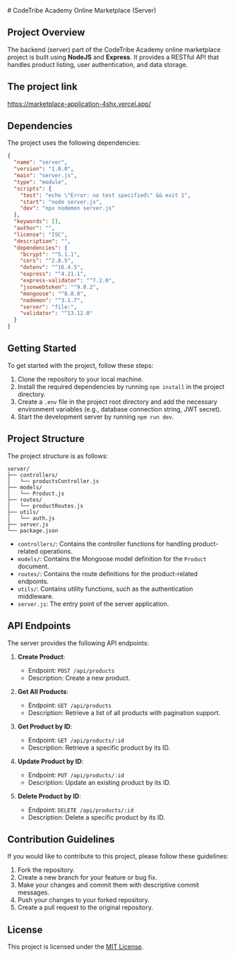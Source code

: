 

<container>
# CodeTribe Academy Online Marketplace (Server)

## Project Overview
The backend (server) part of the CodeTribe Academy online marketplace project is built using **NodeJS** and **Express**. It provides a RESTful API that handles product listing, user authentication, and data storage.
## The project link
https://marketplace-application-4shx.vercel.app/

## Dependencies
The project uses the following dependencies:

```json
{
  "name": "server",
  "version": "1.0.0",
  "main": "server.js",
  "type": "module",
  "scripts": {
    "test": "echo \"Error: no test specified\" && exit 1",
    "start": "node server.js",
    "dev": "npx nodemon server.js"
  },
  "keywords": [],
  "author": "",
  "license": "ISC",
  "description": "",
  "dependencies": {
    "bcrypt": "^5.1.1",
    "cors": "^2.8.5",
    "dotenv": "^16.4.5",
    "express": "^4.21.1",
    "express-validator": "^7.2.0",
    "jsonwebtoken": "^9.0.2",
    "mongoose": "^8.8.0",
    "nodemon": "^3.1.7",
    "server": "file:",
    "validator": "^13.12.0"
  }
}
```

## Getting Started
To get started with the project, follow these steps:

1. Clone the repository to your local machine.
2. Install the required dependencies by running `npm install` in the project directory.
3. Create a `.env` file in the project root directory and add the necessary environment variables (e.g., database connection string, JWT secret).
4. Start the development server by running `npm run dev`.

## Project Structure
The project structure is as follows:

```
server/
├── controllers/
│   └── productsController.js
├── models/
│   └── Product.js
├── routes/
│   └── productRoutes.js
├── utils/
│   └── auth.js
├── server.js
└── package.json
```

- `controllers/`: Contains the controller functions for handling product-related operations.
- `models/`: Contains the Mongoose model definition for the `Product` document.
- `routes/`: Contains the route definitions for the product-related endpoints.
- `utils/`: Contains utility functions, such as the authentication middleware.
- `server.js`: The entry point of the server application.

## API Endpoints
The server provides the following API endpoints:

1. **Create Product**:
   - Endpoint: `POST /api/products`
   - Description: Create a new product.

2. **Get All Products**:
   - Endpoint: `GET /api/products`
   - Description: Retrieve a list of all products with pagination support.

3. **Get Product by ID**:
   - Endpoint: `GET /api/products/:id`
   - Description: Retrieve a specific product by its ID.

4. **Update Product by ID**:
   - Endpoint: `PUT /api/products/:id`
   - Description: Update an existing product by its ID.

5. **Delete Product by ID**:
   - Endpoint: `DELETE /api/products/:id`
   - Description: Delete a specific product by its ID.

## Contribution Guidelines
If you would like to contribute to this project, please follow these guidelines:

1. Fork the repository.
2. Create a new branch for your feature or bug fix.
3. Make your changes and commit them with descriptive commit messages.
4. Push your changes to your forked repository.
5. Create a pull request to the original repository.

## License
This project is licensed under the [MIT License](LICENSE).
</container>
